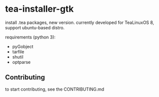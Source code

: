 # tea-installer-gtk
install .tea packages, new version.
currently developed for TeaLinuxOS 8, support ubuntu-based distro.

requirements (python 3):
  * pyGobject
  * tarfile
  * shutil
  * optparse

## Contributing
to start contributing, see the CONTRIBUTING.md
